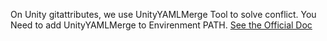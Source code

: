 On Unity gitattributes, we use UnityYAMLMerge Tool to solve conflict.
You Need to add UnityYAMLMerge to Envirenment PATH. 
[See the Official Doc](https://docs.unity3d.com/Manual/SmartMerge.html)
